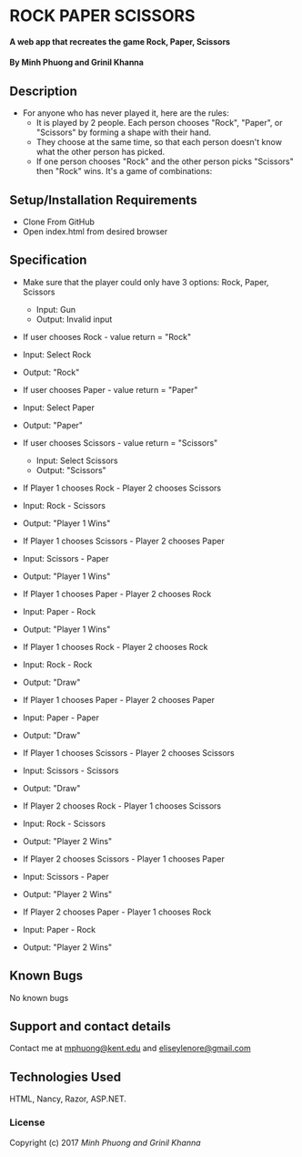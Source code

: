 # ROCK PAPER SCISSORS

#### A web app that recreates the game Rock, Paper, Scissors

#### By Minh Phuong and Grinil Khanna

## Description
* For anyone who has never played it, here are the rules:
  * It is played by 2 people. Each person chooses "Rock", "Paper", or "Scissors" by forming a shape with their hand.
  * They choose at the same time, so that each person doesn't know what the other person has picked.
  * If one person chooses "Rock" and the other person picks "Scissors" then "Rock" wins. It's a game of combinations:


## Setup/Installation Requirements

* Clone From GitHub
* Open index.html from desired browser

## Specification
* Make sure that the player could only have 3 options: Rock, Paper, Scissors
  * Input: Gun
  * Output: Invalid input

*  If user chooses Rock - value return = "Rock"
  * Input: Select Rock
  * Output: "Rock"

*  If user chooses Paper - value return = "Paper"
  * Input: Select Paper
  * Output: "Paper"

* If user chooses Scissors - value return = "Scissors"
  * Input: Select Scissors
  * Output: "Scissors"

*  If Player 1 chooses Rock - Player 2 chooses Scissors
  * Input: Rock - Scissors
  * Output: "Player 1 Wins"

*  If Player 1 chooses Scissors - Player 2 chooses Paper
  * Input: Scissors - Paper
  * Output: "Player 1 Wins"

*  If Player 1 chooses Paper - Player 2 chooses Rock
  * Input: Paper - Rock
  * Output: "Player 1 Wins"

*  If Player 1 chooses Rock - Player 2 chooses Rock
  * Input: Rock - Rock
  * Output: "Draw"

*  If Player 1 chooses Paper - Player 2 chooses Paper
  * Input: Paper - Paper
  * Output: "Draw"

*  If Player 1 chooses Scissors - Player 2 chooses Scissors
  * Input: Scissors - Scissors
  * Output: "Draw"

*  If Player 2 chooses Rock - Player 1 chooses Scissors
  * Input: Rock - Scissors
  * Output: "Player 2 Wins"

*  If Player 2 chooses Scissors - Player 1 chooses Paper
  * Input: Scissors - Paper
  * Output: "Player 2 Wins"

*  If Player 2 chooses Paper - Player 1 chooses Rock
  * Input: Paper - Rock
  * Output: "Player 2 Wins"


## Known Bugs

No known bugs

## Support and contact details

Contact me at mphuong@kent.edu and eliseylenore@gmail.com

## Technologies Used

HTML, Nancy, Razor, ASP.NET.

### License

Copyright (c) 2017 *Minh Phuong and Grinil Khanna*
